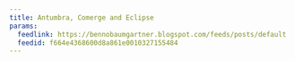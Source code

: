 ```yaml
---
title: Antumbra, Comerge and Eclipse
params:
  feedlink: https://bennobaumgartner.blogspot.com/feeds/posts/default
  feedid: f664e4368600d8a861e0010327155484
---
```

